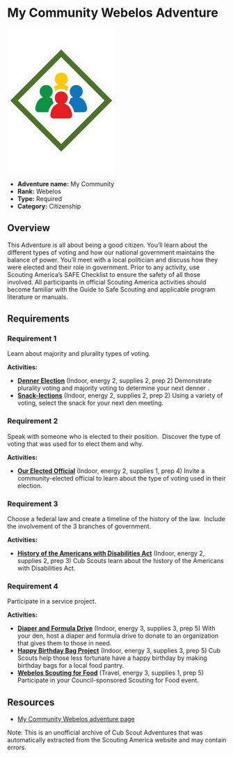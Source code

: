 # My Community Webelos Adventure

![My Community Webelos adventure belt loop](images/my-community.jpg)

- **Adventure name:** My Community
- **Rank:** Webelos
- **Type:** Required
- **Category:** Citizenship

## Overview

This Adventure is all about being a good citizen. You’ll learn about the different types of voting and how our national government maintains the balance of power. You’ll meet with a local politician and discuss how they were elected and their role in government. Prior to any activity, use Scouting America’s SAFE Checklist to ensure the safety of all those involved. All participants in official Scouting America activities should become familiar with the Guide to Safe Scouting and applicable program literature or manuals.

## Requirements

### Requirement 1

Learn about majority and plurality types of voting.

**Activities:**

- **[Denner Election](https://www.scouting.org/cub-scout-activities/denner-election/)** (Indoor, energy 2, supplies 2, prep 2)
  Demonstrate plurality voting  and majority  voting to  determine  your next  denner .
- **[Snack-lections](https://www.scouting.org/cub-scout-activities/snack-lections/)** (Indoor, energy 2, supplies 2, prep 2)
  Using a variety of voting, select the snack for your next den meeting.

### Requirement 2

Speak with someone who is elected to their position.  Discover the type of voting that was used for to elect them and why.

**Activities:**

- **[Our Elected Official](https://www.scouting.org/cub-scout-activities/our-elected-official/)** (Indoor, energy 2, supplies 1, prep 4)
  Invite a community-elected official to learn about the type of voting used in their election.

### Requirement 3

Choose a federal law and create a timeline of the history of the law.  Include the involvement of the 3 branches of government.

**Activities:**

- **[History of the Americans with Disabilities Act](https://www.scouting.org/cub-scout-activities/history-of-the-americans-with-disabilities-act/)** (Indoor, energy 2, supplies 2, prep 3)
  Cub Scouts learn about the history of the Americans with Disabilities Act.

### Requirement 4

Participate in a service project.

**Activities:**

- **[Diaper and Formula Drive](https://www.scouting.org/cub-scout-activities/diaper-and-formula-drive/)** (Indoor, energy 3, supplies 3, prep 5)
  With your den, host a diaper and formula drive to donate to an organization that gives them to those in need.
- **[Happy Birthday Bag Project](https://www.scouting.org/cub-scout-activities/happy-birthday-bag-project/)** (Indoor, energy 3, supplies 3, prep 5)
  Cub Scouts help those less fortunate have a happy birthday by making birthday bags for a local food pantry.
- **[Webelos Scouting for Food](https://www.scouting.org/cub-scout-activities/webelos-scouting-for-food/)** (Travel, energy 3, supplies 1, prep 5)
  Participate in your Council-sponsored Scouting for Food event.


## Resources

- [My Community Webelos adventure page](https://www.scouting.org/cub-scout-adventures/my-community/)

Note: This is an unofficial archive of Cub Scout Adventures that was automatically extracted from the Scouting America website and may contain errors.